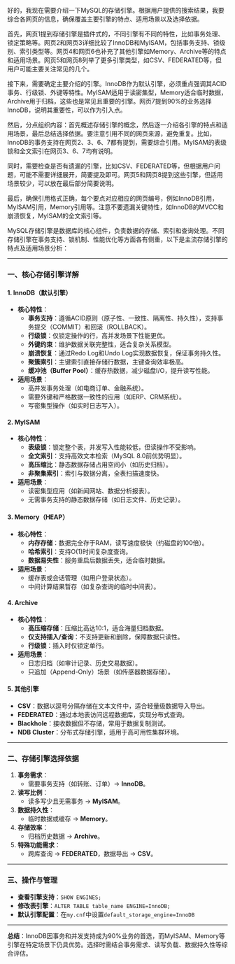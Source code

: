 好的，我现在需要介绍一下MySQL的存储引擎。根据用户提供的搜索结果，我要综合各网页的信息，确保覆盖主要引擎的特点、适用场景以及选择依据。

首先，网页1提到存储引擎是插件式的，不同引擎有不同的特性，比如事务处理、锁定策略等。网页2和网页3详细比较了InnoDB和MyISAM，包括事务支持、锁级别、索引类型等。网页4和网页6也补充了其他引擎如Memory、Archive等的特点和适用场景。网页5和网页8列举了更多引擎类型，如CSV、FEDERATED等，但用户可能主要关注常见的几个。

接下来，需要确定主要介绍的引擎。InnoDB作为默认引擎，必须重点强调其ACID事务、行级锁、外键等特性。MyISAM适用于读密集型，Memory适合临时数据，Archive用于归档，这些也是常见且重要的引擎。网页7提到90%的业务选择InnoDB，说明其重要性，可以作为引入点。

然后，分点组织内容：首先概述存储引擎的概念，然后逐一介绍各引擎的特点和适用场景，最后总结选择依据。要注意引用不同的网页来源，避免重复。比如，InnoDB的事务支持在网页2、3、6、7都有提到，需要综合引用。MyISAM的表级锁和全文索引在网页3、6、7均有说明。

同时，需要检查是否有遗漏的引擎，比如CSV、FEDERATED等，但根据用户问题，可能不需要详细展开，简要提及即可。网页5和网页8提到这些引擎，但适用场景较少，可以放在最后部分简要说明。

最后，确保引用格式正确，每个要点对应相应的网页编号，例如InnoDB引用，MyISAM引用，Memory引用等。注意不要遗漏关键特性，如InnoDB的MVCC和崩溃恢复，MyISAM的全文索引等。




MySQL存储引擎是数据库的核心组件，负责数据的存储、索引和查询处理。不同存储引擎在事务支持、锁机制、性能优化等方面各有侧重，以下是主流存储引擎的特点及适用场景分析：

---

### 一、核心存储引擎详解
#### 1. **InnoDB**（默认引擎）
- **核心特性**：
    - **事务支持**：遵循ACID原则（原子性、一致性、隔离性、持久性），支持事务提交（COMMIT）和回滚（ROLLBACK）。
    - **行级锁**：仅锁定操作的行，高并发场景下性能更优。
    - **外键约束**：维护数据关联完整性，适合复杂关系模型。
    - **崩溃恢复**：通过Redo Log和Undo Log实现数据恢复，保证事务持久性。
    - **聚簇索引**：主键索引直接存储行数据，主键查询效率极高。
    - **缓冲池（Buffer Pool）**：缓存热数据，减少磁盘I/O，提升读写性能。
- **适用场景**：
    - 高并发事务处理（如电商订单、金融系统）。
    - 需要外键和严格数据一致性的应用（如ERP、CRM系统）。
    - 写密集型操作（如实时日志写入）。

#### 2. **MyISAM**
- **核心特性**：
    - **表级锁**：锁定整个表，并发写入性能较低，但读操作不受影响。
    - **全文索引**：支持高效文本检索（MySQL 8.0前优势明显）。
    - **高压缩比**：静态数据存储占用空间小（如历史归档）。
    - **非聚集索引**：索引与数据分离，全表扫描速度快。
- **适用场景**：
    - 读密集型应用（如新闻网站、数据分析报表）。
    - 无需事务支持的静态数据存储（如日志文件、历史记录）。

#### 3. **Memory（HEAP）**
- **核心特性**：
    - **内存存储**：数据完全存于RAM，读写速度极快（约磁盘的100倍）。
    - **哈希索引**：支持O(1)时间复杂度查询。
    - **数据易失性**：服务重启后数据丢失，适合临时数据。
- **适用场景**：
    - 缓存表或会话管理（如用户登录状态）。
    - 中间计算结果暂存（如复杂查询的临时中间表）。

#### 4. **Archive**
- **核心特性**：
    - **高压缩存储**：压缩比高达10:1，适合海量归档数据。
    - **仅支持插入/查询**：不支持更新和删除，保障数据只读性。
    - **行级锁**：插入时仅锁定单行。
- **适用场景**：
    - 日志归档（如审计记录、历史交易数据）。
    - 只追加（Append-Only）场景（如传感器数据存储）。

#### 5. **其他引擎**
- **CSV**：数据以逗号分隔存储在文本文件中，适合轻量级数据导入导出。
- **FEDERATED**：通过本地表访问远程数据库，实现分布式查询。
- **Blackhole**：接收数据但不存储，常用于数据复制测试。
- **NDB Cluster**：分布式存储引擎，适用于高可用性集群环境。

---

### 二、存储引擎选择依据
1. **事务需求**：
    - 需要事务支持（如转账、订单）→ **InnoDB**。
2. **读写比例**：
    - 读多写少且无需事务 → **MyISAM**。
3. **数据持久性**：
    - 临时数据或缓存 → **Memory**。
4. **存储效率**：
    - 归档历史数据 → **Archive**。
5. **特殊功能需求**：
    - 跨库查询 → **FEDERATED**，数据导出 → **CSV**。

---

### 三、操作与管理
- **查看引擎支持**：`SHOW ENGINES;`
- **修改表引擎**：`ALTER TABLE table_name ENGINE=InnoDB;`
- **默认引擎配置**：在`my.cnf`中设置`default_storage_engine=InnoDB`

---

**总结**：InnoDB因事务和并发支持成为90%业务的首选，而MyISAM、Memory等引擎在特定场景下仍具优势。选择时需结合事务需求、读写负载、数据持久性等综合评估。